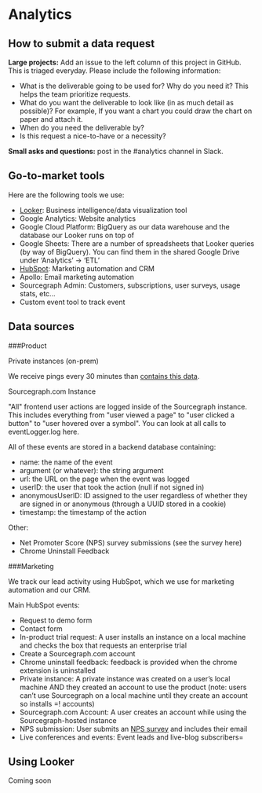 # Analytics

## How to submit a data request

**Large projects:** Add an issue to the left column of this project in GitHub. This is triaged everyday. Please include the following information:
* What is the deliverable going to be used for? Why do you need it? This helps the team prioritize requests. 
* What do you want the deliverable to look like (in as much detail as possible)? For example, If you want a chart you could draw the chart on paper and attach it.
* When do you need the deliverable by? 
* Is this request a nice-to-have or a necessity?

**Small asks and questions:** post in the #analytics channel in Slack. 

## Go-to-market tools

Here are the following tools we use:

* [Looker](#using-looker): Business intelligence/data visualization tool
* Google Analytics: Website analytics
* Google Cloud Platform: BigQuery as our data warehouse and the database our Looker runs on top of
* Google Sheets: There are a number of spreadsheets that Looker queries (by way of BigQuery). You can find them in the shared Google Drive under ‘Analytics’ -> ‘ETL’
* [HubSpot](#marketing): Marketing automation and CRM
* Apollo: Email marketing automation
* Sourcegraph Admin: Customers, subscriptions, user surveys, usage stats, etc…
* Custom event tool to track event

## Data sources

###Product

Private instances (on-prem)

We receive pings every 30 minutes than [contains this data](https://docs.sourcegraph.com/admin/pings). 

Sourcegraph.com Instance

"All" frontend user actions are logged inside of the Sourcegraph instance. This includes everything from "user viewed a page" to "user clicked a button" to "user hovered over a symbol". You can look at all calls to eventLogger.log here. 

All of these events are stored in a backend database containing:
* name: the name of the event
* argument (or whatever): the string argument
* url: the URL on the page when the event was logged
* userID: the user that took the action (null if not signed in)
* anonymousUserID: ID assigned to the user regardless of whether they are signed in or anonymous (through a UUID stored in a cookie)
* timestamp: the timestamp of the action

Other:
* Net Promoter Score (NPS) survey submissions (see the survey here)
* Chrome Uninstall Feedback

###Marketing

We track our lead activity using HubSpot, which we use for marketing automation and our CRM.

Main HubSpot events:
* Request to demo form
* Contact form
* In-product trial request: A user installs an instance on a local machine and checks the box that requests an enterprise trial
* Create a Sourcegraph.com account
* Chrome uninstall feedback: feedback is provided when the chrome extension is uninstalled
* Private instance: A private instance was created on a user’s local machine AND they created an account to use the product (note: users can’t use Sourcegraph on a local machine until they create an account so installs =! accounts)
* Sourcegraph.com Account: A user creates an account while using the Sourcegraph-hosted instance
* NPS submission: User submits an [NPS survey](https://sourcegraph.com/survey) and includes their email
* Live conferences and events: Event leads and live-blog subscribers=

## Using Looker

Coming soon
